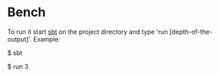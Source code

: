 Bench
=====

To run it start [sbt](http://www.scala-sbt.org) on the project directory and type 'run [depth-of-the-output]'.
Example:

$ sbt

$ run 3
